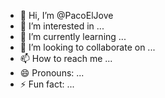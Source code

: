 - 👋 Hi, I’m @PacoElJove
- 👀 I’m interested in ...
- 🌱 I’m currently learning ...
- 💞️ I’m looking to collaborate on ...
- 📫 How to reach me ...
- 😄 Pronouns: ...
- ⚡ Fun fact: ...

<!---
PacoElJove/PacoElJove is a ✨ special ✨ repository because its `README.md` (this file) appears on your GitHub profile.
You can click the Preview link to take a look at your changes.
--->
